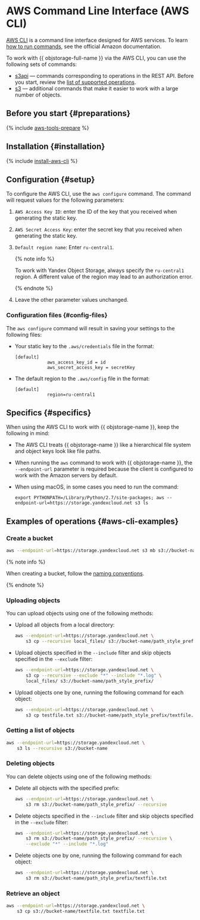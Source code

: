 # AWS Command Line Interface (AWS CLI)

[AWS CLI](https://aws.amazon.com/cli/) is a command line interface designed for AWS services. To learn [how to run commands](https://docs.aws.amazon.com/cli/latest/reference/), see the official Amazon documentation.

To work with {{ objstorage-full-name }} via the AWS CLI, you can use the following sets of commands:

- [s3api](https://docs.aws.amazon.com/cli/latest/reference/s3api/index.html) — commands corresponding to operations in the REST API. Before you start, review the [list of supported operations](../s3/api-ref/index.md).
- [s3](https://docs.aws.amazon.com/cli/latest/reference/s3/index.html) — additional commands that make it easier to work with a large number of objects.

## Before you start {#preparations}

{% include [aws-tools-prepare](../../_includes/aws-tools/aws-tools-prepare.md) %}

## Installation {#installation}

{% include [install-aws-cli](../../_includes/aws-tools/install-aws-cli.md) %}

## Configuration {#setup}

To configure the AWS CLI, use the `aws configure` command. The command will request values for the following parameters:

1. `AWS Access Key ID`: enter the ID of the key that you received when generating the static key.

1. `AWS Secret Access Key`: enter the secret key that you received when generating the static key.

1. `Default region name`: Enter `ru-central1`.

   {% note info %}

   To work with Yandex Object Storage, always specify the `ru-central1` region. A different value of the region may lead to an authorization error.

   {% endnote %}

1. Leave the other parameter values unchanged.

### Configuration files {#config-files}

The `aws configure` command will result in saving your settings to the following files:

- Your static key to the `.aws/credentials` file in the format:

    ```
    [default]
                aws_access_key_id = id
                aws_secret_access_key = secretKey
    ```

- The default region to the `.aws/config` file in the format:

    ```
    [default]
                region=ru-central1
    ```

## Specifics {#specifics}

When using the AWS CLI to work with {{ objstorage-name }}, keep the following in mind:

- The AWS CLI treats {{ objstorage-name }} like a hierarchical file system and object keys look like file paths.
- When running the `aws` command to work with {{ objstorage-name }}, the `--endpoint-url` parameter is required because the client is configured to work with the Amazon servers by default.
- When using macOS, in some cases you need to run the command:

    ```
    export PYTHONPATH=/Library/Python/2.7/site-packages; aws --endpoint-url=https://storage.yandexcloud.net s3 ls
    ```

## Examples of operations {#aws-cli-examples}

### Create a bucket

   ```bash
   aws --endpoint-url=https://storage.yandexcloud.net s3 mb s3://bucket-name
   ```

{% note info %}

When creating a bucket, follow the [naming conventions](../concepts/bucket.md#naming).

{% endnote %}

### Uploading objects

You can upload objects using one of the following methods:

- Upload all objects from a local directory:

   ```bash
   aws --endpoint-url=https://storage.yandexcloud.net \
       s3 cp --recursive local_files/ s3://bucket-name/path_style_prefix/
   ```
- Upload objects specified in the `--include` filter and skip objects specified in the `--exclude` filter:

   ```bash
   aws --endpoint-url=https://storage.yandexcloud.net \
       s3 cp --recursive --exclude "*" --include "*.log" \
       local_files/ s3://bucket-name/path_style_prefix/
   ```
- Upload objects one by one, running the following command for each object:

   ```bash
   aws --endpoint-url=https://storage.yandexcloud.net \
       s3 cp testfile.txt s3://bucket-name/path_style_prefix/textfile.txt
   ```

### Getting a list of objects

   ```bash
   aws --endpoint-url=https://storage.yandexcloud.net \
       s3 ls --recursive s3://bucket-name
   ```

### Deleting objects

You can delete objects using one of the following methods:

- Delete all objects with the specified prefix:

   ```bash
   aws --endpoint-url=https://storage.yandexcloud.net \
       s3 rm s3://bucket-name/path_style_prefix/ --recursive
   ```
- Delete objects specified in the `--include` filter and skip objects specified in the `--exclude` filter:

   ```bash
   aws --endpoint-url=https://storage.yandexcloud.net \
       s3 rm s3://bucket-name/path_style_prefix/ --recursive \
       --exclude "*" --include "*.log"
   ```
- Delete objects one by one, running the following command for each object:

   ```bash
   aws --endpoint-url=https://storage.yandexcloud.net \
       s3 rm s3://bucket-name/path_style_prefix/textfile.txt
   ```

### Retrieve an object

   ```bash
   aws --endpoint-url=https://storage.yandexcloud.net \
       s3 cp s3://bucket-name/textfile.txt textfile.txt
   ```

